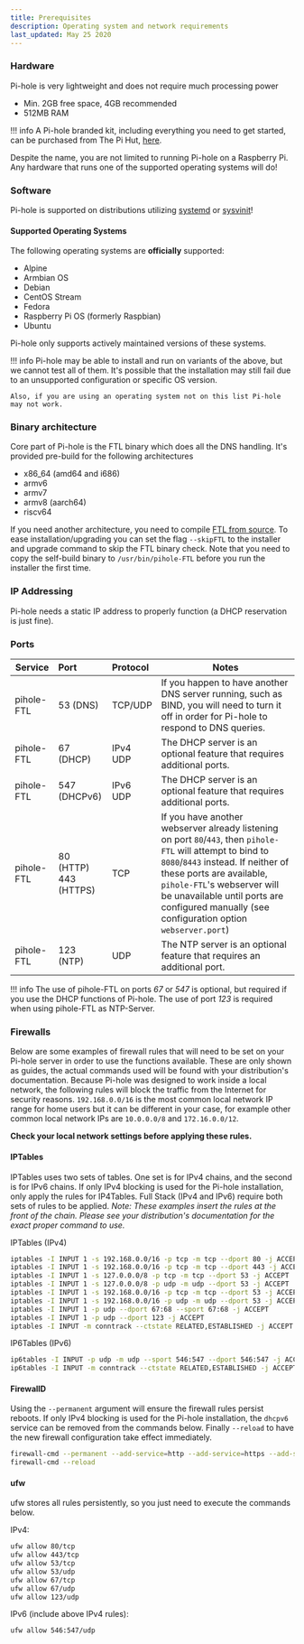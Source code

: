 ```yaml
---
title: Prerequisites
description: Operating system and network requirements
last_updated: May 25 2020
---
```


### Hardware

Pi-hole is very lightweight and does not require much processing power

- Min. 2GB free space, 4GB recommended
- 512MB RAM

!!! info
    A Pi-hole branded kit, including everything you need to get started, can be purchased from The Pi Hut, [here](https://thepihut.com/products/official-pi-hole-raspberry-pi-4-kit).

Despite the name, you are not limited to running Pi-hole on a Raspberry Pi.
Any hardware that runs one of the supported operating systems will do!

### Software

Pi-hole is supported on distributions utilizing [systemd](https://systemd.io/) or [sysvinit](https://www.nongnu.org/sysvinit/)!

#### Supported Operating Systems

The following operating systems are **officially** supported:

- Alpine
- Armbian OS
- Debian
- CentOS Stream
- Fedora
- Raspberry Pi OS (formerly Raspbian)
- Ubuntu

Pi-hole only supports actively maintained versions of these systems.

<!-- markdownlint-disable code-block-style -->
!!! info
    Pi-hole may be able to install and run on variants of the above, but we cannot test all of them.
    It's possible that the installation may still fail due to an unsupported configuration or specific OS version.

    Also, if you are using an operating system not on this list Pi-hole may not work.

<!-- markdownlint-enable code-block-style -->

### Binary architecture

Core part of Pi-hole is the FTL binary which does all the DNS handling. It's provided pre-build for the following architectures

- x86_64 (amd64 and i686)
- armv6
- armv7
- armv8 (aarch64)
- riscv64

If you need another architecture, you need to compile [FTL from source](../ftldns/compile.md). To ease installation/upgrading you can set the
flag `--skipFTL` to the installer and upgrade command to skip the FTL binary check. Note that you need to copy the self-build binary to `/usr/bin/pihole-FTL` before you run the installer the first time.


### IP Addressing

Pi-hole needs a static IP address to properly function (a DHCP reservation is just fine).

### Ports

| Service             | Port         | Protocol | Notes               |
| --------------------|:-------------|:---------| --------------------|
| pihole-FTL          | 53  (DNS)    | TCP/UDP  | If you happen to have another DNS server running, such as BIND, you will need to turn it off in order for Pi-hole to respond to DNS queries. |
| pihole-FTL          | 67  (DHCP)   | IPv4 UDP | The DHCP server is an optional feature that requires additional ports. |
| pihole-FTL          | 547 (DHCPv6) | IPv6 UDP | The DHCP server is an optional feature that requires additional ports. |
| pihole-FTL          | 80  (HTTP)<br/>443   (HTTPS)    | TCP      | If you have another webserver already listening on port `80`/`443`, then `pihole-FTL` will attempt to bind to `8080`/`8443` instead. If neither of these ports are available, `pihole-FTL`'s webserver will be unavailable until ports are configured manually (see configuration option `webserver.port`)  |
| pihole-FTL          | 123 (NTP)    | UDP      | The NTP server is an optional feature that requires an additional port. |

!!! info
    The use of pihole-FTL on ports _67_ or _547_ is optional, but required if you use the DHCP functions of Pi-hole.
    The use of port _123_ is required when using pihole-FTL as NTP-Server.

### Firewalls

Below are some examples of firewall rules that will need to be set on your Pi-hole server in order to use the functions available. These are only shown as guides, the actual commands used will be found with your distribution's documentation.
Because Pi-hole was designed to work inside a local network, the following rules will block the traffic from the Internet for security reasons. `192.168.0.0/16` is the most common local network IP range for home users but it can be different in your case, for example other common local network IPs are `10.0.0.0/8` and `172.16.0.0/12`.

**Check your local network settings before applying these rules.**

#### IPTables

IPTables uses two sets of tables. One set is for IPv4 chains, and the second is for IPv6 chains. If only IPv4 blocking is used for the Pi-hole installation, only apply the rules for IP4Tables. Full Stack (IPv4 and IPv6) require both sets of rules to be applied. _Note: These examples insert the rules at the front of the chain. Please see your distribution's documentation for the exact proper command to use._

IPTables (IPv4)

```bash
iptables -I INPUT 1 -s 192.168.0.0/16 -p tcp -m tcp --dport 80 -j ACCEPT
iptables -I INPUT 1 -s 192.168.0.0/16 -p tcp -m tcp --dport 443 -j ACCEPT
iptables -I INPUT 1 -s 127.0.0.0/8 -p tcp -m tcp --dport 53 -j ACCEPT
iptables -I INPUT 1 -s 127.0.0.0/8 -p udp -m udp --dport 53 -j ACCEPT
iptables -I INPUT 1 -s 192.168.0.0/16 -p tcp -m tcp --dport 53 -j ACCEPT
iptables -I INPUT 1 -s 192.168.0.0/16 -p udp -m udp --dport 53 -j ACCEPT
iptables -I INPUT 1 -p udp --dport 67:68 --sport 67:68 -j ACCEPT
iptables -I INPUT 1 -p udp --dport 123 -j ACCEPT
iptables -I INPUT -m conntrack --ctstate RELATED,ESTABLISHED -j ACCEPT
```

IP6Tables (IPv6)

```bash
ip6tables -I INPUT -p udp -m udp --sport 546:547 --dport 546:547 -j ACCEPT
ip6tables -I INPUT -m conntrack --ctstate RELATED,ESTABLISHED -j ACCEPT
```

#### FirewallD

Using the `--permanent` argument will ensure the firewall rules persist reboots. If only IPv4 blocking is used for the Pi-hole installation, the `dhcpv6` service can be removed from the commands below. Finally `--reload` to have the new firewall configuration take effect immediately.

```bash
firewall-cmd --permanent --add-service=http --add-service=https --add-service=dns --add-service=dhcp --add-service=dhcpv6 --add-service=ntp
firewall-cmd --reload
```

#### ufw

ufw stores all rules persistently, so you just need to execute the commands below.

IPv4:

```bash
ufw allow 80/tcp
ufw allow 443/tcp
ufw allow 53/tcp
ufw allow 53/udp
ufw allow 67/tcp
ufw allow 67/udp
ufw allow 123/udp
```

IPv6 (include above IPv4 rules):

```bash
ufw allow 546:547/udp
```
